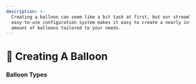 ```yaml
---
description: >-
  Creating a balloon can seem like a bit task at first, but our streamlined and
  easy-to-use configuration system makes it easy to create a nearly infinite
  amount of balloons tailored to your needs.
---
```


# 🎈 Creating A Balloon

### Balloon Types



